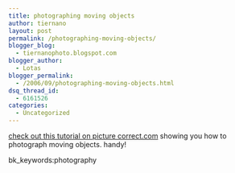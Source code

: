 ```yaml
---
title: photographing moving objects
author: tiernano
layout: post
permalink: /photographing-moving-objects/
blogger_blog:
  - tiernanophoto.blogspot.com
blogger_author:
  - Lotas
blogger_permalink:
  - /2006/09/photographing-moving-objects.html
dsq_thread_id:
  - 6161526
categories:
  - Uncategorized
---
```

[check out this tutorial on picture correct.com][1] showing you how to photograph moving objects. handy!

bk_keywords:photography

 [1]: http://www.picturecorrect.com/photographytips/expressing_motion_sports_photography.htm
